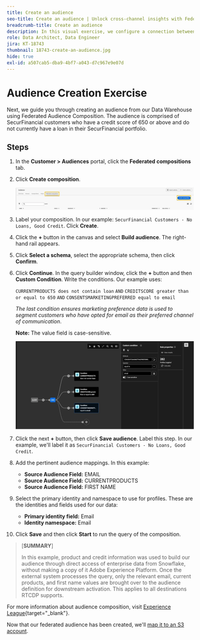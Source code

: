 ```yaml
---
title: Create an audience
seo-title: Create an audience | Unlock cross-channel insights with Federated Audience Composition
breadcrumb-title: Create an audience
description: In this visual exercise, we configure a connection between Adobe Experience Platform and your enterprise Data Warehouse to enable Federated Audience Composition.
role: Data Architect, Data Engineer
jira: KT-18743
thumbnail: 18743-create-an-audience.jpg
hide: true
exl-id: a507cab5-dba9-4bf7-a043-d7c967e9e07d
---
```

# Audience Creation Exercise

Next, we guide you through creating an audience from our Data Warehouse using Federated Audience Composition. The audience is comprised of SecurFinancial customers who have a credit score of 650 or above and do not currently have a loan in their SecurFinancial portfolio.

## Steps

1. In the **Customer > Audiences** portal, click the **Federated compositions** tab.
2. Click **Create composition**.

   ![create-composition](assets/create-composition.png)
   
3. Label your composition. In our example: `SecurFinancial Customers - No Loans, Good Credit`. Click **Create**.

4. Click the **+** button in the canvas and select **Build audience**. The right-hand rail appears.

5. Click **Select a schema**, select the appropriate schema, then click **Confirm**.

6. Click **Continue**. In the query builder window, click the **+** button and then **Custom Condition**. Write the conditions. Our example uses:

   `CURRENTPRODUCTS does not contain loan`
   `AND`
   `CREDITSCORE greater than or equal to 650`
   `AND`
   `CONSENTSMARKETINGPREFERRED equal to email`

   *The last condition ensures marketing preference data is used to segment customers who have opted for email as their preferred channel of communication*.
   
   **Note:** The value field is case-sensitive.
   
   ![query-builder](assets/query-builder.png)

7. Click the next **+** button, then click **Save audience**. Label this step. In our example, we'll label it as `SecurFinancial Customers - No Loans, Good Credit`. 

8. Add the pertinent audience mappings. In this example:

   - **Source Audience Field:** EMAIL
   - **Source Audience Field:** CURRENTPRODUCTS
   - **Source Audience Field:** FIRST NAME

9. Select the primary identity and namespace to use for profiles. These are the identities and fields used for our data:

   - **Primary identity field:** Email
   - **Identity namespace:** Email
   
10. Click **Save** and then click **Start** to run the query of the composition.

>[**SUMMARY**]
>
> In this example, product and credit information was used to build our audience through direct access of enterprise data from Snowflake, without making a copy of it Adobe Experience Platform. Once the external system processes the query, only the relevant email, current products, and first name values are brought over to the audience definition for downstream activation. This applies to all destinations RTCDP supports.

For more information about audience composition, visit [Experience League](https://experienceleague.adobe.com/en/docs/federated-audience-composition/using/compositions/create-composition/create-composition){target="_blank"}.

Now that our federated audience has been created, we'll [map it to an S3 account](map-federated-audience-to-s3.md).
